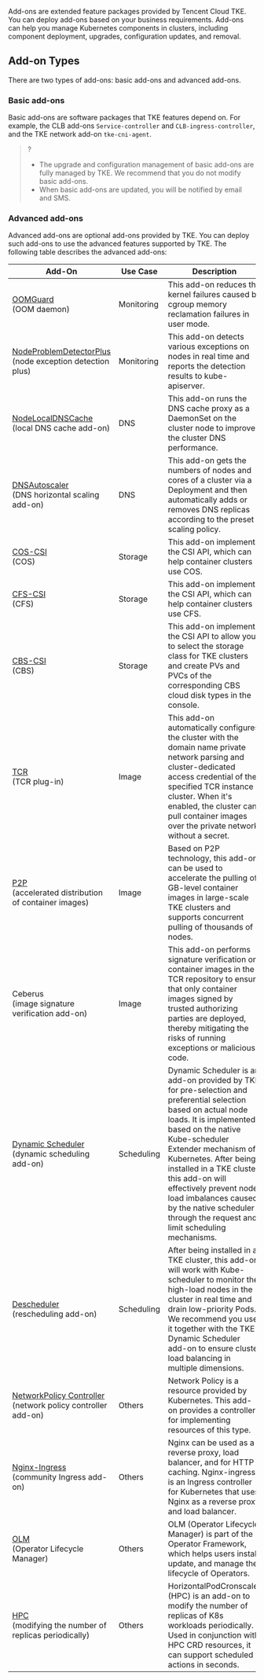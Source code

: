 Add-ons are extended feature packages provided by Tencent Cloud TKE. You can deploy add-ons based on your business requirements. Add-ons can help you manage Kubernetes components in clusters, including component deployment, upgrades, configuration updates, and removal.


## Add-on Types

There are two types of add-ons: basic add-ons and advanced add-ons.

### Basic add-ons

Basic add-ons are software packages that TKE features depend on. For example, the CLB add-ons `Service-controller` and `CLB-ingress-controller`, and the TKE network add-on `tke-cni-agent`.

>?
>- The upgrade and configuration management of basic add-ons are fully managed by TKE. We recommend that you do not modify basic add-ons.
>- When basic add-ons are updated, you will be notified by email and SMS.



### Advanced add-ons

Advanced add-ons are optional add-ons provided by TKE. You can deploy such add-ons to use the advanced features supported by TKE. The following table describes the advanced add-ons:

| Add-On | Use Case | Description |
| ------------------------------------------------------------ | -------- | ------------------------------------------------------------ |
| [OOMGuard](https://intl.cloud.tencent.com/document/product/457/38709)<br>(OOM daemon) | Monitoring | This add-on reduces the kernel failures caused by cgroup memory reclamation failures in user mode. |
| [NodeProblemDetectorPlus](https://intl.cloud.tencent.com/document/product/457/38784)<br>(node exception detection plus) | Monitoring     | This add-on detects various exceptions on nodes in real time and reports the detection results to kube-apiserver.  |
| [NodeLocalDNSCache](https://intl.cloud.tencent.com/document/product/457/38711)<br>(local DNS cache add-on) | DNS      | This add-on runs the DNS cache proxy as a DaemonSet on the cluster node to improve the cluster DNS performance.  |
| [DNSAutoscaler](https://intl.cloud.tencent.com/document/product/457/39122)<br>(DNS horizontal scaling add-on) | DNS      | This add-on gets the numbers of nodes and cores of a cluster via a Deployment and then automatically adds or removes DNS replicas according to the preset scaling policy.  |
| [COS-CSI](https://intl.cloud.tencent.com/document/product/457/38706)<br>(COS) | Storage     | This add-on implements the CSI API, which can help container clusters use COS.     |
| [CFS-CSI](https://intl.cloud.tencent.com/document/product/457/38707)<br>(CFS) | Storage     | This add-on implements the CSI API, which can help container clusters use CFS.    |
| [CBS-CSI](https://intl.cloud.tencent.com/document/product/457/39136)<br>(CBS) | Storage     | This add-on implements the CSI API to allow you to select the storage class for TKE clusters and create PVs and PVCs of the corresponding CBS cloud disk types in the console. |
| [TCR](https://intl.cloud.tencent.com/document/product/457/38710)<br>(TCR plug-in) | Image     | This add-on automatically configures the cluster with the domain name private network parsing and cluster-dedicated access credential of the specified TCR instance cluster. When it's enabled, the cluster can pull container images over the private network without a secret.  |
| [P2P](https://intl.cloud.tencent.com/document/product/457/38708)<br>(accelerated distribution of container images) | Image     | Based on P2P technology, this add-on can be used to accelerate the pulling of GB-level container images in large-scale TKE clusters and supports concurrent pulling of thousands of nodes.  |
| Ceberus<br>(image signature verification add-on) | Image     | This add-on performs signature verification on container images in the TCR repository to ensure that only container images signed by trusted authorizing parties are deployed, thereby mitigating the risks of running exceptions or malicious code.  |
| [Dynamic Scheduler ](https://intl.cloud.tencent.com/document/product/457/39119)<br>(dynamic scheduling add-on) | Scheduling     | Dynamic Scheduler is an add-on provided by TKE for pre-selection and preferential selection based on actual node loads. It is implemented based on the native Kube-scheduler Extender mechanism of Kubernetes. After being installed in a TKE cluster, this add-on will effectively prevent node load imbalances caused by the native scheduler through the request and limit scheduling mechanisms. |
| [Descheduler](https://intl.cloud.tencent.com/document/product/457/39146)<br>(rescheduling add-on) | Scheduling   | After being installed in a TKE cluster, this add-on will work with Kube-scheduler to monitor the high-load nodes in the cluster in real time and drain low-priority Pods. We recommend you use it together with the TKE Dynamic Scheduler add-on to ensure cluster load balancing in multiple dimensions. |
| [NetworkPolicy Controller](https://intl.cloud.tencent.com/document/product/457/39120) <br>(network policy controller add-on) | Others     | Network Policy is a resource provided by Kubernetes. This add-on provides a controller for implementing resources of this type. |
| [Nginx-Ingress](https://intl.cloud.tencent.com/document/product/457/39143)<br>(community Ingress add-on) | Others     | Nginx can be used as a reverse proxy, load balancer, and for HTTP caching. Nginx-ingress is an Ingress controller for Kubernetes that uses Nginx as a reverse proxy and load balancer. |
| [OLM](https://intl.cloud.tencent.com/document/product/457/40955)<br>(Operator Lifecycle Manager) | Others   | OLM (Operator Lifecycle Manager) is part of the Operator Framework, which helps users install, update, and manage the lifecycle of Operators. |
| [HPC](https://intl.cloud.tencent.com/document/product/457/40956)<br>(modifying the number of replicas periodically) | Others     | HorizontalPodCronscaler (HPC) is an add-on to modify the number of replicas of K8s workloads periodically. Used in conjunction with HPC CRD resources, it can support scheduled actions in seconds. |
